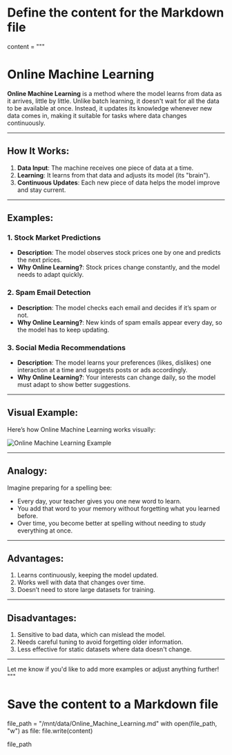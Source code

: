 # Define the content for the Markdown file
content = """
# Online Machine Learning  

**Online Machine Learning** is a method where the model learns from data as it arrives, little by little. Unlike batch learning, it doesn't wait for all the data to be available at once. Instead, it updates its knowledge whenever new data comes in, making it suitable for tasks where data changes continuously.  

---

## How It Works:  
1. **Data Input**: The machine receives one piece of data at a time.  
2. **Learning**: It learns from that data and adjusts its model (its "brain").  
3. **Continuous Updates**: Each new piece of data helps the model improve and stay current.  

---

## Examples:  

### 1. Stock Market Predictions  
- **Description**: The model observes stock prices one by one and predicts the next prices.  
- **Why Online Learning?**: Stock prices change constantly, and the model needs to adapt quickly.  

### 2. Spam Email Detection  
- **Description**: The model checks each email and decides if it’s spam or not.  
- **Why Online Learning?**: New kinds of spam emails appear every day, so the model has to keep updating.  

### 3. Social Media Recommendations  
- **Description**: The model learns your preferences (likes, dislikes) one interaction at a time and suggests posts or ads accordingly.  
- **Why Online Learning?**: Your interests can change daily, so the model must adapt to show better suggestions.  

---

## Visual Example:  
Here’s how Online Machine Learning works visually:  

![Online Machine Learning Example](https://via.placeholder.com/600x300?text=Online+Machine+Learning+Process)  

---

## Analogy:  
Imagine preparing for a spelling bee:  
- Every day, your teacher gives you one new word to learn.  
- You add that word to your memory without forgetting what you learned before.  
- Over time, you become better at spelling without needing to study everything at once.  

---

## Advantages:  
1. Learns continuously, keeping the model updated.  
2. Works well with data that changes over time.  
3. Doesn’t need to store large datasets for training.  

---

## Disadvantages:  
1. Sensitive to bad data, which can mislead the model.  
2. Needs careful tuning to avoid forgetting older information.  
3. Less effective for static datasets where data doesn't change.  

---

Let me know if you'd like to add more examples or adjust anything further!
"""

# Save the content to a Markdown file
file_path = "/mnt/data/Online_Machine_Learning.md"
with open(file_path, "w") as file:
    file.write(content)

file_path
